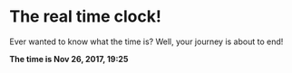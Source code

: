 # The real time clock!

Ever wanted to know what the time is? Well, your journey is about to end!

**The time is Nov 26, 2017, 19:25**